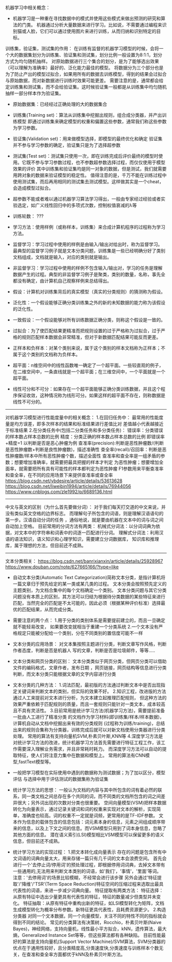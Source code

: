 
机器学习中相关概念：

* 机器学习是一种重在寻找数据中的模式并使用这些模式来做出预测的研究和算法的门类。
机器通过分析大量数据来进行学习。比如说，不需要通过编程来识别猫或人脸，它们可以通过使用图片来进行训练，从而归纳和识别特定的目标。

训练集，验证集，测试集的作用：
在训练有监督的机器学习模型的时候，会将一个大的数据集划分为训练集、验证集和测试集，划分比例一般设置为8:1:1，划分方式为均匀随机抽样。
对原始数据进行三个集合的划分，是为了能够选出效果（可以理解为准确率）最好的、泛化能力最佳的模型。
将数据分为三个部分也是为了防止产出的模型过拟合，如果用所有的数据去训练模型，得到的结果会过拟合与原始数据，而对新数据进行训练时效果可能更差。
需要注意的是，通常都会给定训练集和测试集，而不会给验证集。这时候验证集一般都是从训练集中均匀随机抽样一部分样本作为验证集。

* 原始数据集：已经经过正确处理的大的数据集合

* 训练集(Training set)：算法从训练集中挖掘出规则，组合成分类器，并产出训练模型
即通过训练集来确定模型的权重和偏置这些参数，通常我们称这些参数为学习参数。

* 验证集(Validation set)：用来做模型选择，即模型的最终优化和确定
验证集并不参与学习参数的确定，验证集只是为了选择超参数

* 测试集(Test set)：测试集只使用一次，即在训练完成后评价最终的模型时使用。它既不参与学习参数过程，也不参数超参数选择过程，而仅仅使用于模型效果的评价
其中训练集和验证集均是同一对象的数据，但是测试，我们就需要用跨对象的数据来验证模型的稳定性。
值得注意的是，千万不能在训练过程中使用测试集，而后再用相同的测试集去测试模型。这样做其实是一个cheat，会造成模型过拟合。

* 超参数不能或者难以通过机器学习算法学习得出，一般由专家经过经验或者实验选定，如广义线性回归中的多项式次数，控制权值衰减的λ等

* 训练轮数：
???

* 学习方法：使用样例（或称样本，训练集）来合成计算机程序的过程称为学习方法。

* 监督学习：学习过程中使用的样例是由输入/输出对给出时，称为监督学习。最典型的监督学习例子就是文本分类问题，训练集是一些已经明确分好了类别文档组成，文档就是输入，对应的类别就是输出。

* 非监督学习：学习过程中使用的样例不包含输入/输出对，学习的任务是理解数据产生的过程。典型的非监督学习例子是聚类，类别的数量，名称，事先全都没有确定，由计算机自己观察样例来总结得出。

* 假设：计算机对训练集背后的真实模型（真实的分类规则）的猜测称为假设。

* 泛化性：一个假设能够正确分类训练集之外的新的未知数据的能力称为该假设的泛化性。

* 一致假设：一个假设能够对所有训练数据正确分类，则称这个假设是一致的。

* 过拟合：为了使匹配结果更精准而把规则设置的过于严格称为过拟合，过于严格的规则匹配样本数据会非常精准，但对于新数据匹配结果可能反而更差。

* 正样本和负样本：对某个类别来说，属于这个类别的样本文档称为正样本；不属于这个类别的文档称为负样本。

* 超平面：n维空间中的线性函数唯一确定了一个超平面。一些较直观的例子，在二维空间中，一条直线就是一个超平面；在三维空间中，一个平面就是一个超平面。

* 线性可分和不可分：如果存在一个超平面能够正确分类训练数据，并且这个程序保证收敛，这种情况称为线形可分。如果这样的超平面不存在，则称数据是线性不可分的。

-------------------------------------------------------------------------

对机器学习模型进行性能度量中的相关概念：
1.在回归任务中：
最常用的性能度量是均方误差，即多次样本的结果和标准结果进行差值比对
差值越小代表越接近于标准结果
2.在分类任务中(包括二分类任务和多分类任务)：
错误率：分类错误的样本数占样本总数的比例
精度：分类正确的样本数占样本总数的比例
即错误率+精度=1
以判断是否是恶心肿瘤为例
查准率(precision):判断是恶性肿瘤数/(判断是恶性肿瘤数+判断是良性肿瘤数)，描述准确性
查全率(recall)/召回率：判断是恶性肿瘤数/样本中所有恶性肿瘤个数，描述全面性
查准率和查全率是一组矛盾的参数；想要增加准确率，就需要把最具把握的样本才判定
为恶性肿瘤；想要增加全面率，就需要把所有具有可能性的样本都判定为恶性肿瘤
F1参数用来平衡查准率和查全率，在不同的应用场景下来提供查准率或查全率
https://blog.csdn.net/ybdesire/article/details/53613628
https://blog.csdn.net/liweibin1994/article/details/76944056
https://www.cnblogs.com/zle1992/p/6689136.html

-------------------------------------------------------------------------

中文与英文的区别（为什么首先要做分词）：
对于我们每天打交道的中文来说，并没有类似英文空格的边界标志。
而理解句子所包含的词语，则是理解汉语语句的第一步。汉语自动分词的任务
，通俗地说，就是要由机器在文本中的词与词之间自动加上空格。
目前常用的分词方法有两类：
机械式分词法：以分词词典为依据，对文本中的字符串和词表中的词逐一匹配进行分词。
理解式分词法：利用汉语的语法知识，语义知识和心理学知识，需要建立分词数据库，
知识库和推理库，属于理想的方法，但目前还不成熟。

--------------------------------------------------------------------------

文本分类相关：
https://blog.csdn.net/banrixianxin/article/details/25928967
https://www.douban.com/note/627665166/?type=like

* 自动文本分类(Automatic Text Categorization)简称文本分类，是指计算机将一篇文章归于预先给定的某一类或某几类的过程。
文本分类会按照预先定义的主题类别，为文档合集中的每个文档确定一个类别。
文本分类问题与其它分类问题没有本质上的区别，其方法可以归结为根据待分类数据的某些特征来进行匹配，当然完全的匹配是不太可能的，因此必须（根据某种评价标准）选择最优的匹配结果，从而完成分类。

* 需要注意的两个点：
1.用于分类的类别体系是需要提前建立的，而且一旦确定就不能轻易改变，
如果要改变就相当于重建一个分类系统
2.一个文本没有严格规定只能被分配给一个类别，分在不同类别的置信度可能不一样

* 文本分类的应用场景：
对文本集按照主题进行分类，判断文章写作风格，判断作者态度，判断是否是机器人
写的文章，判断是否是垃圾邮件，等等.....

* 文本分类和网页分类的区别：
文本分类类似于网页分类，但网页分类可以借助文件的编码格式，文章作者，发布日期
，网页链接，网页结构等信息进行分类判断，而文本分类只能根据文章的文字内容进行分类

* 文本分类的几种方法：
1.词法匹配，最初版的方法通过判断文本中是否出现指定关键词来判断文本的类别，但实际的效果不好。
2.知识工程，改进版的方法通过人工来提前对文本进行分析，为文本建立起推理匹配规则，
但这种方法的效果严重依赖于匹配规则的质量，而且一套规则只能针对一类文本，成本较高且不具有灵活性。
3.目前常用是统计学习方法(机器学习方法)，需要提前准备一批由人工进行了精准分类
的文档作为学习材料(即训练集/样本/样本数据)，计算机自动从文档中挖掘出来有效的分类规则
(过程称为训练/training)，总结出来的规则合集称为分类器，训练完成后就可以对新文档使用分类器进行分类处理。
常用的算法有支持向量机SVM,朴素贝叶斯,KNN等
4.深度学习方法是对统计学习方法的改进，统计机器学习方法首先需要进行特征工程工作，该工作需要深入理解业务需求，并且非常耗时耗力。
而深度学习方法可以自动的提取特征，使人们将注意力集中在数据和模型上。
常用的算法有CNN模型,fastText模型等。

* 一般把学习模型在实际使用中遇到的数据称为测试数据；为了加以区分，模型评估
与选择中用于评估测试的数据集称为验证集

* 统计学习方法的思想：
一般认为文档的内容与其中所包含的词有着必然的联系，同一类文档之间总存在多个共同的词，而不同类的文档所包含的词之间差异很大；另外词出现的次数对分类也很重要。
空间向量模型(VSM)把样本数据转化为向量表示，通过记录关键词和词的权重来实现对文本的解析，实现简单，准确度也较高。词的权重不一定就是词频，更常用的是TF-IDF参数。
文本作为信息的载体包含的信息包括：词元素本身的信息，元素之间组成顺序带来的信息，以及上下文之间的信息。而VSM模型只用到了词本身信息，忽略了其他方面的信息。
潜在语义索引(LSI)模型相比VSM模型可以保留更多的语义信息，但目前还不成熟。

* 统计学习方法的实现过程：
1.把文本转化成向量表示
存在的问题是包含所有中文词语的词典向量太大，用来存储一篇只有几千词的文本会浪费空间。
首先会进行一个'去停止词/停用词'的预处理过程，即根据停用词词典，去掉文本带有一些通用的,无法用来判断文本类别的词语，如'我们'，'事情'，'里面'等词。
注意：'去停用词'的场景比较模糊，不经常会进行该步骤
另外会通过'特征提取'/'降维'/'TSR'(Term Space Reduction)特征空间的压缩过程来选取出最具代表性的词语，来进一步减少词典向量。
特征提取有两类方法：
特征选择：从原有特征中选出少量更具有代表性的特征，特征的数量减少但类型并未变化。
特征抽取：从原有特征中重构出新的特征，如LSI模型转化为矩阵，文档生成模型转化为概率分布参数。新特征更具代表性，且耗费资源更少。
2.构造分类器
对同一个文本数据，同一个向量模型，关注不同的特性不同的指标就会得到不同的结论。
常见的分类算法有决策树，Rocchio，朴素贝叶斯(Naive Bayes)，神经网络，支持向量机，线性最小平方拟合，kNN，遗传算法，最大熵，Generalized Instance Set等等，但这些算法都有各种缺陷。
目前性能最好的算法是支持向量机(Support Vector Machine)/SVM算法，SVM分类器的优点在于通用性较好，且分类精度高,分类速度快,分类速度与训练样本个数无关，在查准和查全率方面都优于kNN及朴素贝叶斯方法。






